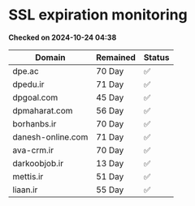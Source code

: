 # SSL expiration monitoring

**Checked on 2024-10-24 04:38**

| Domain | Remained | Status       |
|--------|----------|--------------|
| dpe.ac     | 70 Day   | ✅ |
| dpedu.ir     | 71 Day   | ✅ |
| dpgoal.com     | 45 Day   | ✅ |
| dpmaharat.com     | 56 Day   | ✅ |
| borhanbs.ir     | 70 Day   | ✅ |
| danesh-online.com     | 71 Day   | ✅ |
| ava-crm.ir     | 70 Day   | ✅ |
| darkoobjob.ir     | 13 Day   | ✅ |
| mettis.ir     | 51 Day   | ✅ |
| liaan.ir     | 55 Day   | ✅ |
